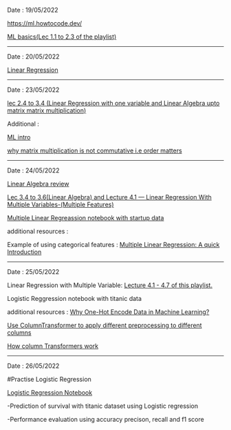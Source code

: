 Date : 19/05/2022

https://ml.howtocode.dev/

[ML basics(Lec 1.1 to 2.3 of the playlist)](https://www.youtube.com/playlist?list=PLLssT5z_DsK-h9vYZkQkYNWcItqhlRJLN)

---------------------------------------------------------------------------------------------------------
Date : 20/05/2022

[Linear Regression](https://github.com/mhuzaifadev/mlzero_to_hero/tree/main/04_Simple%20_Linear_Regression)

-----------------------------------------------------------------------------------------------------------
Date : 23/05/2022

[lec 2.4 to 3.4 (Linear Regression with one variable and Linear Algebra upto matrix matrix multiplication)](https://www.youtube.com/playlist?list=PLLssT5z_DsK-h9vYZkQkYNWcItqhlRJLN)

Additional : 

[ML intro](https://ml.howtocode.dev/)

[why matrix multiplication is not commutative i.e order matters](https://www.quora.com/Why-is-the-multiplication-of-matrices-not-a-commutative-property-so-that-AB-neq-BA)

----------------------------------------------------------------------------------------------------------

Date : 24/05/2022

[Linear Algebra review](https://towardsdatascience.com/linear-algebra-for-machine-learning-22f1d8aea83c)

[Lec 3.4 to 3.6(Linear Algebra) and Lecture 4.1 — Linear Regression With Multiple Variables-(Multiple Features)](https://www.youtube.com/playlist?list=PLLssT5z_DsK-h9vYZkQkYNWcItqhlRJLN)

[Multiple Linear Regreassion notebook with startup data](https://github.com/mhuzaifadev/mlzero_to_hero/tree/main/05%20Multiple%20Linear%20Regression)

additional resources : 

Example of using categorical features : [Multiple Linear Regression: A quick Introduction](https://www.askpython.com/python/examples/multiple-linear-regression)

------------------------------------------------------------------------------------------------------------------------------------------

Date : 25/05/2022

Linear Regression with Multiple Variable: [Lecture 4.1 - 4.7 of this playlist.](https://www.youtube.com/watch?v=PPLop4L2eGk&list=PLLssT5z_DsK-h9vYZkQkYNWcItqhlRJLN)

Logistic Reggression notebook with titanic data

additional resources :
[Why One-Hot Encode Data in Machine Learning?](https://machinelearningmastery.com/why-one-hot-encode-data-in-machine-learning)

[Use ColumnTransformer to apply different preprocessing to different columns](https://www.youtube.com/watch?v=NGq8wnH5VSo)

[How column Transformers work](https://www.analyticsvidhya.com/blog/2021/05/understanding-column-transformer-and-machine-learning-pipelines/)

------------------------------------------------------------------------------------------------------------------------------------------------------

Date : 26/05/2022

#Practise Logistic Regression

[Logistic Regression Notebook](https://github.com/EKnsl/Weekely-updates-on-codes-and-study/blob/main/ML_practice/week1_ML_%20Intro_and_supervised_learing/code/Logistic_Regression.ipynb)

-Prediction of survival with titanic dataset using Logistic regression 

-Performance evaluation using accuracy precison, recall and f1 score

